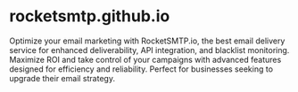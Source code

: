 # rocketsmtp.github.io
 Optimize your email marketing with RocketSMTP.io, the best email delivery service for enhanced deliverability, API integration, and blacklist monitoring. Maximize ROI and take control of your campaigns with advanced features designed for efficiency and reliability. Perfect for businesses seeking to upgrade their email strategy.
